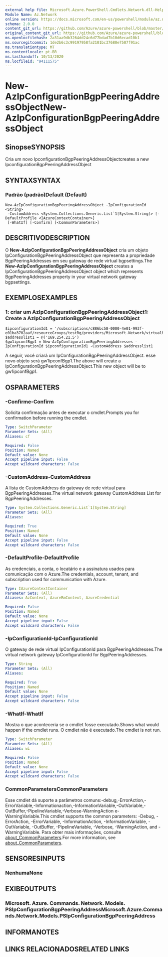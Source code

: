```yaml
---
external help file: Microsoft.Azure.PowerShell.Cmdlets.Network.dll-Help.xml
Module Name: Az.Network
online version: https://docs.microsoft.com/en-us/powershell/module/az.network/new-azipconfigurationbgppeeringaddressobject
schema: 2.0.0
content_git_url: https://github.com/Azure/azure-powershell/blob/master/src/Network/Network/help/New-AzIpConfigurationBgpPeeringAddressObject.md
original_content_git_url: https://github.com/Azure/azure-powershell/blob/master/src/Network/Network/help/New-AzIpConfigurationBgpPeeringAddressObject.md
ms.openlocfilehash: 2a31aa9db3264dd24c6d77bdad7b10d6ecad10b1
ms.sourcegitcommit: 1de2b6c3c99197958fa2101bc37680e7507f91ac
ms.translationtype: MT
ms.contentlocale: pt-BR
ms.lasthandoff: 10/13/2020
ms.locfileid: "94111575"
---
```

# <span data-ttu-id="ec8f6-101">New-AzIpConfigurationBgpPeeringAddressObject</span><span class="sxs-lookup"><span data-stu-id="ec8f6-101">New-AzIpConfigurationBgpPeeringAddressObject</span></span>

## <span data-ttu-id="ec8f6-102">Sinopse</span><span class="sxs-lookup"><span data-stu-id="ec8f6-102">SYNOPSIS</span></span>
<span data-ttu-id="ec8f6-103">Cria um novo IpconfigurationBgpPeeringAddressObject</span><span class="sxs-lookup"><span data-stu-id="ec8f6-103">creates a new IpconfigurationBgpPeeringAddressObject</span></span>

## <span data-ttu-id="ec8f6-104">SYNTAX</span><span class="sxs-lookup"><span data-stu-id="ec8f6-104">SYNTAX</span></span>

### <span data-ttu-id="ec8f6-105">Padrão (padrão)</span><span class="sxs-lookup"><span data-stu-id="ec8f6-105">Default (Default)</span></span>
```
New-AzIpConfigurationBgpPeeringAddressObject -IpConfigurationId <String>
 -CustomAddress <System.Collections.Generic.List`1[System.String]> [-DefaultProfile <IAzureContextContainer>]
 [-WhatIf] [-Confirm] [<CommonParameters>]
```
## <span data-ttu-id="ec8f6-106">DESCRITIVO</span><span class="sxs-lookup"><span data-stu-id="ec8f6-106">DESCRIPTION</span></span>
<span data-ttu-id="ec8f6-107">O **New-AzIpConfigurationBgpPeeringAddressObject** cria um objeto IpConfigurationBgpPeeringAddressObject que representa a propriedade BgpPeeringAddresses em seu gateway de rede virtual bgpsettings.</span><span class="sxs-lookup"><span data-stu-id="ec8f6-107">The **New-AzIpConfigurationBgpPeeringAddressObject** creates a IpConfigurationBgpPeeringAddressObject object which represents BgpPeeringAddresses property in your virtual network gateway bgpsettings.</span></span>

## <span data-ttu-id="ec8f6-108">EXEMPLOS</span><span class="sxs-lookup"><span data-stu-id="ec8f6-108">EXAMPLES</span></span>

### <span data-ttu-id="ec8f6-109">1: criar um AzIpConfigurationBgpPeeringAddressObject</span><span class="sxs-lookup"><span data-stu-id="ec8f6-109">1: Create a AzIpConfigurationBgpPeeringAddressObject</span></span>
```
$ipconfigurationId1 = '/subscriptions/c886bc58-0000-4e01-993f-e01ba3702aaf/resourceGroups/testRg/providers/Microsoft.Network/virtualNetworkGateways/gw1/ipConfigurations/default'
$addresslist1 = @('169.254.21.5')
$gw1ipconfBgp1 = New-AzIpConfigurationBgpPeeringAddresses -IpConfigurationId $ipconfigurationId1 -CustomAddress $addresslist1
```

<span data-ttu-id="ec8f6-110">A seguir, você criará um IpConfigurationBgpPeeringAddressObject. esse novo objeto será gw1ipconfBgp1.</span><span class="sxs-lookup"><span data-stu-id="ec8f6-110">The above will create a IpConfigurationBgpPeeringAddressObject.This new object will be to gw1ipconfBgp1.</span></span>

## <span data-ttu-id="ec8f6-111">OS</span><span class="sxs-lookup"><span data-stu-id="ec8f6-111">PARAMETERS</span></span>

### <span data-ttu-id="ec8f6-112">-Confirme</span><span class="sxs-lookup"><span data-stu-id="ec8f6-112">-Confirm</span></span>
<span data-ttu-id="ec8f6-113">Solicita confirmação antes de executar o cmdlet.</span><span class="sxs-lookup"><span data-stu-id="ec8f6-113">Prompts you for confirmation before running the cmdlet.</span></span>

```yaml
Type: SwitchParameter
Parameter Sets: (All)
Aliases: cf

Required: False
Position: Named
Default value: None
Accept pipeline input: False
Accept wildcard characters: False
```

### <span data-ttu-id="ec8f6-114">-CustomAddress</span><span class="sxs-lookup"><span data-stu-id="ec8f6-114">-CustomAddress</span></span>
<span data-ttu-id="ec8f6-115">A lista de CustomAddress do gateway de rede virtual para BgpPeeringAddresses.</span><span class="sxs-lookup"><span data-stu-id="ec8f6-115">The virtual network gateway CustomAddress List for BgpPeeringAddresses.</span></span>

```yaml
Type: System.Collections.Generic.List`1[System.String]
Parameter Sets: (All)
Aliases:

Required: True
Position: Named
Default value: None
Accept pipeline input: False
Accept wildcard characters: False
```

### <span data-ttu-id="ec8f6-116">-DefaultProfile</span><span class="sxs-lookup"><span data-stu-id="ec8f6-116">-DefaultProfile</span></span>
<span data-ttu-id="ec8f6-117">As credenciais, a conta, o locatário e a assinatura usados para comunicação com o Azure.</span><span class="sxs-lookup"><span data-stu-id="ec8f6-117">The credentials, account, tenant, and subscription used for communication with Azure.</span></span>

```yaml
Type: IAzureContextContainer
Parameter Sets: (All)
Aliases: AzContext, AzureRmContext, AzureCredential

Required: False
Position: Named
Default value: None
Accept pipeline input: False
Accept wildcard characters: False
```

### <span data-ttu-id="ec8f6-118">-IpConfigurationId</span><span class="sxs-lookup"><span data-stu-id="ec8f6-118">-IpConfigurationId</span></span>
<span data-ttu-id="ec8f6-119">O gateway de rede virtual IpConfigurationId para BgpPeeringAddresses.</span><span class="sxs-lookup"><span data-stu-id="ec8f6-119">The virtual network gateway IpConfigurationId for BgpPeeringAddresses.</span></span>

```yaml
Type: String
Parameter Sets: (All)
Aliases:

Required: True
Position: Named
Default value: None
Accept pipeline input: False
Accept wildcard characters: False
```

### <span data-ttu-id="ec8f6-120">-WhatIf</span><span class="sxs-lookup"><span data-stu-id="ec8f6-120">-WhatIf</span></span>
<span data-ttu-id="ec8f6-121">Mostra o que aconteceria se o cmdlet fosse executado.</span><span class="sxs-lookup"><span data-stu-id="ec8f6-121">Shows what would happen if the cmdlet runs.</span></span>
<span data-ttu-id="ec8f6-122">O cmdlet não é executado.</span><span class="sxs-lookup"><span data-stu-id="ec8f6-122">The cmdlet is not run.</span></span>

```yaml
Type: SwitchParameter
Parameter Sets: (All)
Aliases: wi

Required: False
Position: Named
Default value: None
Accept pipeline input: False
Accept wildcard characters: False
```

### <span data-ttu-id="ec8f6-123">CommonParameters</span><span class="sxs-lookup"><span data-stu-id="ec8f6-123">CommonParameters</span></span>
<span data-ttu-id="ec8f6-124">Esse cmdlet dá suporte a parâmetros comuns:-debug,-ErrorAction,-ErrorVariable,-Informationaction,-InformationVariable,-OutVariable,-OutBuffer,-PipelineVariable,-Verbose-WarningAction e-WarningVariable.</span><span class="sxs-lookup"><span data-stu-id="ec8f6-124">This cmdlet supports the common parameters: -Debug, -ErrorAction, -ErrorVariable, -InformationAction, -InformationVariable, -OutVariable, -OutBuffer, -PipelineVariable, -Verbose, -WarningAction, and -WarningVariable.</span></span> <span data-ttu-id="ec8f6-125">Para obter mais informações, consulte [about_CommonParameters](http://go.microsoft.com/fwlink/?LinkID=113216).</span><span class="sxs-lookup"><span data-stu-id="ec8f6-125">For more information, see [about_CommonParameters](http://go.microsoft.com/fwlink/?LinkID=113216).</span></span>

## <span data-ttu-id="ec8f6-126">SENSORES</span><span class="sxs-lookup"><span data-stu-id="ec8f6-126">INPUTS</span></span>

### <span data-ttu-id="ec8f6-127">Nenhuma</span><span class="sxs-lookup"><span data-stu-id="ec8f6-127">None</span></span>

## <span data-ttu-id="ec8f6-128">EXIBE</span><span class="sxs-lookup"><span data-stu-id="ec8f6-128">OUTPUTS</span></span>

### <span data-ttu-id="ec8f6-129">Microsoft. Azure. Commands. Network. Models. PSIpConfigurationBgpPeeringAddress</span><span class="sxs-lookup"><span data-stu-id="ec8f6-129">Microsoft.Azure.Commands.Network.Models.PSIpConfigurationBgpPeeringAddress</span></span>

## <span data-ttu-id="ec8f6-130">INFORMA</span><span class="sxs-lookup"><span data-stu-id="ec8f6-130">NOTES</span></span>

## <span data-ttu-id="ec8f6-131">LINKS RELACIONADOS</span><span class="sxs-lookup"><span data-stu-id="ec8f6-131">RELATED LINKS</span></span>
